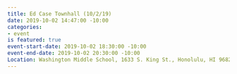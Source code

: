 ```yaml
---
title: Ed Case Townhall (10/2/19)
date: 2019-10-02 14:47:00 -10:00
categories:
- event
is featured: true
event-start-date: 2019-10-02 18:30:00 -10:00
event-end-date: 2019-10-02 20:30:00 -10:00
Location: Washington Middle School, 1633 S. King St., Honolulu, HI 96826
---
```


